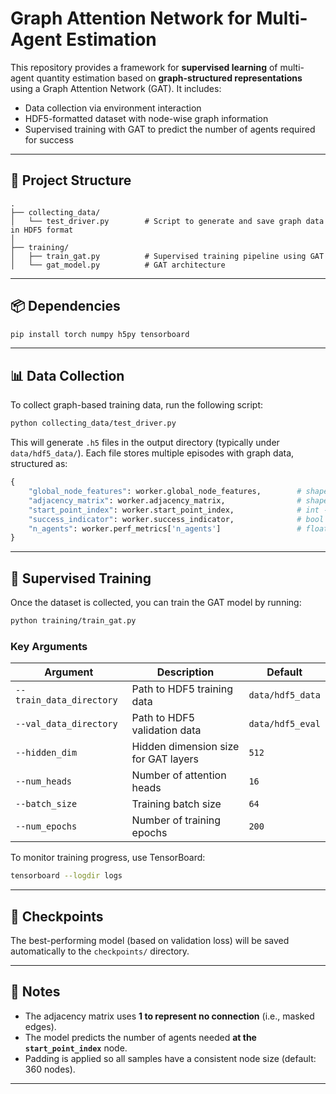 # Graph Attention Network for Multi-Agent Estimation

This repository provides a framework for **supervised learning** of multi-agent quantity estimation based on **graph-structured representations** using a Graph Attention Network (GAT). It includes:

* Data collection via environment interaction
* HDF5-formatted dataset with node-wise graph information
* Supervised training with GAT to predict the number of agents required for success

---

## 📁 Project Structure

```
.
├── collecting_data/
│   └── test_driver.py        # Script to generate and save graph data in HDF5 format
│
├── training/
│   ├── train_gat.py          # Supervised training pipeline using GAT
│   └── gat_model.py          # GAT architecture

```

---

## 📦 Dependencies

```bash
pip install torch numpy h5py tensorboard
```

---

## 📊 Data Collection

To collect graph-based training data, run the following script:

```bash
python collecting_data/test_driver.py
```

This will generate `.h5` files in the output directory (typically under `data/hdf5_data/`). Each file stores multiple episodes with graph data, structured as:

```python
{
    "global_node_features": worker.global_node_features,        # shape: [N, 2] - node coordinates
    "adjacency_matrix": worker.adjacency_matrix,                # shape: [N, N] - binary graph connectivity (1 = no edge)
    "start_point_index": worker.start_point_index,              # int - index of the start node
    "success_indicator": worker.success_indicator,              # bool - whether the episode succeeded
    "n_agents": worker.perf_metrics['n_agents']                 # float - target label (number of agents)
}
```

---

## 🧠 Supervised Training

Once the dataset is collected, you can train the GAT model by running:

```bash
python training/train_gat.py
```

### Key Arguments

| Argument                 | Description                          | Default          |
| ------------------------ | ------------------------------------ | ---------------- |
| `--train_data_directory` | Path to HDF5 training data           | `data/hdf5_data` |
| `--val_data_directory`   | Path to HDF5 validation data         | `data/hdf5_eval` |
| `--hidden_dim`           | Hidden dimension size for GAT layers | `512`            |
| `--num_heads`            | Number of attention heads            | `16`             |
| `--batch_size`           | Training batch size                  | `64`             |
| `--num_epochs`           | Number of training epochs            | `200`            |

To monitor training progress, use TensorBoard:

```bash
tensorboard --logdir logs
```

---

## 💾 Checkpoints

The best-performing model (based on validation loss) will be saved automatically to the `checkpoints/` directory.

---

## 📌 Notes

* The adjacency matrix uses **1 to represent no connection** (i.e., masked edges).
* The model predicts the number of agents needed **at the `start_point_index`** node.
* Padding is applied so all samples have a consistent node size (default: 360 nodes).

---

